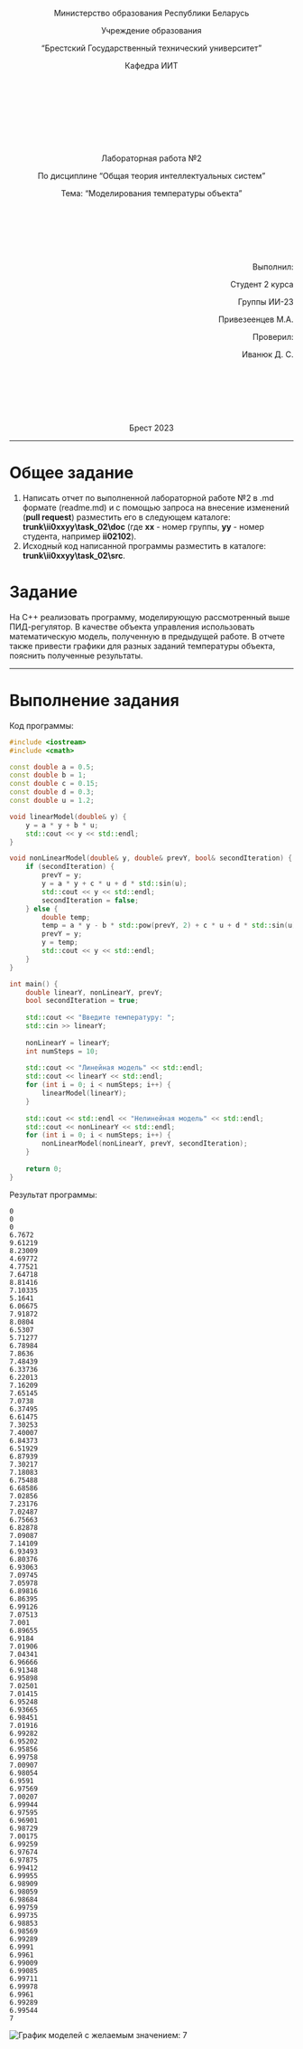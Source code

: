 <p align="center"> Министерство образования Республики Беларусь</p>
<p align="center">Учреждение образования</p>
<p align="center">“Брестский Государственный технический университет”</p>
<p align="center">Кафедра ИИТ</p>
<br><br><br><br><br><br><br>
<p align="center">Лабораторная работа №2</p>
<p align="center">По дисциплине “Общая теория интеллектуальных систем”</p>
<p align="center">Тема: “Моделирования температуры объекта”</p>
<br><br><br><br><br>
<p align="right">Выполнил:</p>
<p align="right">Студент 2 курса</p>
<p align="right">Группы ИИ-23</p>
<p align="right">Привезеенцев М.А.</p>
<p align="right">Проверил:</p>
<p align="right">Иванюк Д. С.</p>
<br><br><br><br><br>
<p align="center">Брест 2023</p>

---

# Общее задание #
1. Написать отчет по выполненной лабораторной работе №2 в .md формате (readme.md) и с помощью запроса на внесение изменений (**pull request**) разместить его в следующем каталоге: **trunk\ii0xxyy\task_02\doc** (где **xx** - номер группы, **yy** - номер студента, например **ii02102**).
2. Исходный код написанной программы разместить в каталоге: **trunk\ii0xxyy\task_02\src**.

# Задание #
На C++ реализовать программу, моделирующую рассмотренный выше ПИД-регулятор.  В качестве объекта управления использовать математическую модель, полученную в предыдущей работе.
В отчете также привести графики для разных заданий температуры объекта, пояснить полученные результаты.

---

# Выполнение задания #

Код программы:
```C++
#include <iostream>
#include <cmath>

const double a = 0.5;
const double b = 1;
const double c = 0.15;
const double d = 0.3;
const double u = 1.2;

void linearModel(double& y) {
    y = a * y + b * u;
    std::cout << y << std::endl;
}

void nonLinearModel(double& y, double& prevY, bool& secondIteration) {
    if (secondIteration) {
        prevY = y;
        y = a * y + c * u + d * std::sin(u); 
        std::cout << y << std::endl;
        secondIteration = false;
    } else {
        double temp;
        temp = a * y - b * std::pow(prevY, 2) + c * u + d * std::sin(u);
        prevY = y;
        y = temp;
        std::cout << y << std::endl;
    }
}

int main() {
    double linearY, nonLinearY, prevY;
    bool secondIteration = true;
    
    std::cout << "Введите температуру: ";
    std::cin >> linearY;
    
    nonLinearY = linearY;
    int numSteps = 10;
    
    std::cout << "Линейная модель" << std::endl;
    std::cout << linearY << std::endl;
    for (int i = 0; i < numSteps; i++) {
        linearModel(linearY);
    }
    
    std::cout << std::endl << "Нелинейная модель" << std::endl;
    std::cout << nonLinearY << std::endl;
    for (int i = 0; i < numSteps; i++) {
        nonLinearModel(nonLinearY, prevY, secondIteration);
    }
    
    return 0;
}
```     

Результат программы:

    0
    0
    0
    6.7672
    9.61219
    8.23009
    4.69772
    4.77521
    7.64718
    8.81416
    7.10335
    5.1641
    6.06675
    7.91872
    8.0804
    6.5307
    5.71277
    6.78984
    7.8636
    7.48439
    6.33736
    6.22013
    7.16209
    7.65145
    7.0738
    6.37495
    6.61475
    7.30253
    7.40007
    6.84373
    6.51929
    6.87939
    7.30217
    7.18083
    6.75488
    6.68586
    7.02856
    7.23176
    7.02487
    6.75663
    6.82878
    7.09087
    7.14109
    6.93493
    6.80376
    6.93063
    7.09745
    7.05978
    6.89816
    6.86395
    6.99126
    7.07513
    7.001
    6.89655
    6.9184
    7.01906
    7.04341
    6.96666
    6.91348
    6.95898
    7.02501
    7.01415
    6.95248
    6.93665
    6.98451
    7.01916
    6.99282
    6.95202
    6.95856
    6.99758
    7.00907
    6.98054
    6.9591
    6.97569
    7.00207
    6.99944
    6.97595
    6.96901
    6.98729
    7.00175
    6.99259
    6.97674
    6.97875
    6.99412
    6.99955
    6.98909
    6.98059
    6.98684
    6.99759
    6.99735
    6.98853
    6.98569
    6.99289
    6.9991
    6.9961
    6.99009
    6.99085
    6.99711
    6.99978
    6.9961
    6.99289
    6.99544
    7
 ![График моделей с желаемым значением: 7](grafik1.png)

